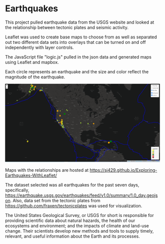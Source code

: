 # Earthquakes
 
This project pulled earthquake data from the USGS website and looked at the relationship between tectonic plates and seismic activity.  
 
Leaflet was used to create base maps to choose from as well as separated out two different data sets into overlays that can be turned on and off independently with layer controls.

The JavaScript file "logic.js" pulled in the json data and generated maps using Leaflet and mapbox. 

Each circle represents an earthquake and the size and color reflect the magnitude of the earthquake.

![](Leaflet-Step-1/Images/Capture%20faultline%20final.PNG)

Maps with the relationships are hosted at https://sj429.github.io/Exploring-Earthquakes-WithLeaflet/


The dataset selected was all earthquakes for the past seven days, specifically, https://earthquake.usgs.gov/earthquakes/feed/v1.0/summary/1.0_day.geojson.
Also, data set from the tectonic plates from https://github.com/fraxen/tectonicplates was used for visualization.

The United States Geological Survey, or USGS for short is responsible for providing scientific data about natural hazards, the health of our ecosystems and environment; and the impacts of climate and land-use change. Their scientists develop new methods and tools to supply timely, relevant, and useful information about the Earth and its processes.


